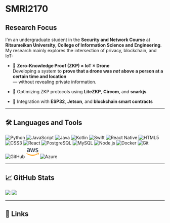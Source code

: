 #  SMRI2170

##  Research Focus
I'm an undergraduate student in the **Security and Network Course** at **Ritsumeikan University, College of Information Science and Engineering**.  
My research mainly explores the intersection of privacy, blockchain, and IoT:

- 🚁 **Zero-Knowledge Proof (ZKP) × IoT × Drone**  
  Developing a system to **prove that a drone was *not* above a person at a certain time and location**  
  — without revealing private information.

- 🔐 Optimizing ZKP protocols using **LiteZKP**, **Circom**, and **snarkjs**
- 📡 Integration with **ESP32**, **Jetson**, and **blockchain smart contracts**

---

## 🛠️ Languages and Tools
<p align="left">
  <!-- Programming Languages -->
  <img src="https://cdn.jsdelivr.net/gh/devicons/devicon/icons/python/python-original.svg" width="40" alt="Python" title="Python" />
  <img src="https://cdn.jsdelivr.net/gh/devicons/devicon/icons/javascript/javascript-original.svg" width="40" alt="JavaScript" title="JavaScript" />
  <img src="https://cdn.jsdelivr.net/gh/devicons/devicon/icons/java/java-original.svg" width="40" alt="Java" title="Java" />
  <img src="https://cdn.jsdelivr.net/gh/devicons/devicon/icons/kotlin/kotlin-original.svg" width="40" alt="Kotlin" title="Kotlin" />
  <img src="https://cdn.jsdelivr.net/gh/devicons/devicon/icons/swift/swift-original.svg" width="40" alt="Swift" title="Swift" />
    <img src="https://cdn.jsdelivr.net/gh/devicons/devicon/icons/react/react-original.svg" width="40" alt="React Native" title="React Native" />
  <!-- Web & Mobile -->
  <img src="https://cdn.jsdelivr.net/gh/devicons/devicon/icons/html5/html5-original.svg" width="40" alt="HTML5" title="HTML5" />
  <img src="https://cdn.jsdelivr.net/gh/devicons/devicon/icons/css3/css3-original.svg" width="40" alt="CSS3" title="CSS3" />
  <img src="https://cdn.jsdelivr.net/gh/devicons/devicon/icons/react/react-original.svg" width="40" alt="React" title="React" />
  

  <!-- Databases -->
  <img src="https://cdn.jsdelivr.net/gh/devicons/devicon/icons/postgresql/postgresql-original.svg" width="40" alt="PostgreSQL" title="PostgreSQL" />
  <img src="https://cdn.jsdelivr.net/gh/devicons/devicon/icons/mysql/mysql-original.svg" width="40" alt="MySQL" title="MySQL" />

  <!-- DevOps & Cloud -->
  <img src="https://cdn.jsdelivr.net/gh/devicons/devicon/icons/nodejs/nodejs-original.svg" width="40" alt="Node.js" title="Node.js" />
  <img src="https://cdn.jsdelivr.net/gh/devicons/devicon/icons/docker/docker-original.svg" width="40" alt="Docker" title="Docker" />
  <img src="https://cdn.jsdelivr.net/gh/devicons/devicon/icons/git/git-original.svg" width="40" alt="Git" title="Git" />
  <img src="https://cdn.jsdelivr.net/gh/devicons/devicon/icons/github/github-original.svg" width="40" alt="GitHub" title="GitHub" />

  <!-- Cloud Providers -->
  <img src="https://raw.githubusercontent.com/devicons/devicon/master/icons/amazonwebservices/amazonwebservices-original-wordmark.svg" width="40" alt="AWS" title="AWS" />
  <img src="https://cdn.jsdelivr.net/gh/devicons/devicon/icons/azure/azure-original.svg" width="40" alt="Azure" title="Azure" />
  
</p>

---

## 📈 GitHub Stats
<p align="left">
  <img src="https://github-readme-stats.vercel.app/api?username=SMRI2170&show_icons=true&theme=github_dark" height="160" />
  <img src="https://github-readme-stats.vercel.app/api/top-langs/?username=SMRI2170&layout=compact&theme=github_dark" height="160" />
</p>

---

## 🔗 Links
